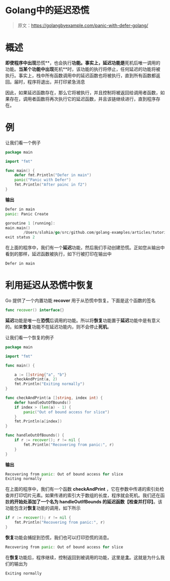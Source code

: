 # Golang中的延迟恐慌

> 原文：<https://golangbyexample.com/panic-with-defer-golang/>

# **概述**

**即使程序中出现**恐慌**，也会执行**功能。事实上，**延迟**功能是**死机后唯一调用的功能。**当某个功能中出现**死机**时，该功能的执行将停止，任何延迟的功能将被执行。事实上，栈中所有函数调用中的延迟函数也将被执行，直到所有函数都返回。届时，程序将退出，并打印紧急消息

因此，如果延迟函数存在，那么它将被执行，并且控制将被返回给调用者函数，如果存在，调用者函数将再次执行它的延迟函数，并且该链继续进行，直到程序存在。

# **例**

让我们看一个例子

```go
package main

import "fmt"

func main() {
    defer fmt.Println("Defer in main")
    panic("Panic with Defer")
    fmt.Println("After painc in f2")
}
```

**输出**

```go
Defer in main
panic: Panic Create

goroutine 1 [running]:
main.main()
        /Users/slohia/go/src/github.com/golang-examples/articles/tutorial/panicRecover/deferWithPanic/main.go:7 +0x95
exit status 2
```

在上面的程序中，我们有一个**延迟**功能，然后我们手动创建恐慌。正如您从输出中看到的那样，延迟函数被执行，如下行被打印在输出中

```go
Defer in main
```

# **利用延迟从恐慌中恢复**

Go 提供了一个内置功能 **recover** 用于从恐慌中恢复。下面是这个函数的签名

```go
func recover() interface{}
```

**延迟**功能是唯一在**恐慌**后调用的功能。所以将**恢复**功能置于**延迟**功能中是有意义的。如果**恢复**功能不在延迟功能内，则不会停止**死机**。

让我们看一个恢复的例子

```go
package main

import "fmt"

func main() {

	a := []string{"a", "b"}
	checkAndPrint(a, 2)
	fmt.Println("Exiting normally")
}

func checkAndPrint(a []string, index int) {
	defer handleOutOfBounds()
	if index > (len(a) - 1) {
		panic("Out of bound access for slice")
	}
	fmt.Println(a[index])
}

func handleOutOfBounds() {
	if r := recover(); r != nil {
		fmt.Println("Recovering from panic:", r)
	}
}
```

**输出**

```go
Recovering from panic: Out of bound access for slice
Exiting normally
```

在上面的程序中，我们有一个函数 **checkAndPrint** ，它在参数中传递的索引处检查并打印切片元素。如果传递的索引大于数组的长度，程序就会死机。我们还在函数**的开始处添加了一个名为 **handleOutIfBounds** 的延迟函数【检查并打印】**。该功能包含对**恢复**功能的调用，如下所示

```go
if r := recover(); r != nil {
    fmt.Println("Recovering from panic:", r)
}
```

**恢复**功能会捕捉到恐慌，我们也可以打印恐慌的消息。

```go
Recovering from panic: Out of bound access for slice
```

在**恢复**功能后，程序继续，控制返回到被调用的功能，这里是**主**。这就是为什么我们的输出为

```go
Exiting normally
```
